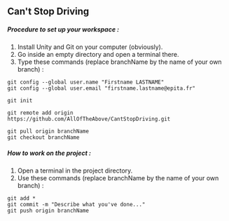 ## Can't Stop Driving

##### Procedure to set up your workspace :
1. Install Unity and Git on your computer (obviously).
2. Go inside an empty directory and open a terminal there.
3. Type these commands (replace branchName by the name of your own branch) :

~~~~
git config --global user.name "Firstname LASTNAME"
git config --global user.email "firstname.lastname@epita.fr"

git init

git remote add origin https://github.com/AllOfTheAbove/CantStopDriving.git

git pull origin branchName
git checkout branchName
~~~~

##### How to work on the project :
1. Open a terminal in the project directory.
2. Use these commands (replace branchName by the name of your own branch) :

~~~~
git add *
git commit -m "Describe what you've done..."
git push origin branchName
~~~~